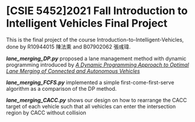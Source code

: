# [CSIE 5452]2021 Fall Introduction to Intelligent Vehicles Final Project

This is the final project of the course Introduction-to-Intelligent-Vehicles, done by R10944015 陳法熏 and B07902062 張彧瑋.

_***lane_merging_DP.py***_ proposed a lane management method with dynamic programming introduced by [_*A Dynamic Programming Approach to Optimal Lane Merging of Connected and Autonomous Vehicles*_](https://ieeexplore.ieee.org/document/9304813)

_***lane_merging_FCFS.py***_ implemented a simple first-come-first-serve algorithm as a comparison of the DP method.

_***lane_merging_CACC.py***_ shows our design on how to rearrange the CACC target of each vehicle such that all vehicles can enter the intersection region by CACC without collision
